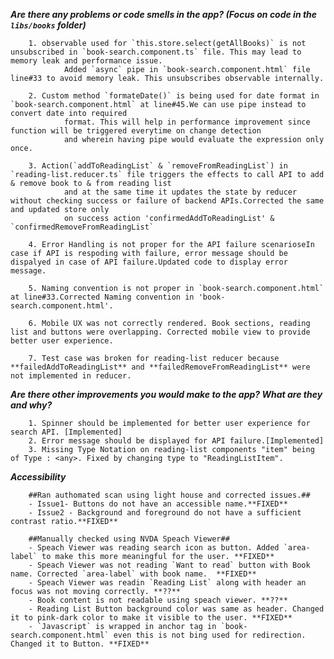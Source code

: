 ***Are there any problems or code smells in the app? (Focus on code in the `libs/books` folder)***
        
        1. observable used for `this.store.select(getAllBooks)` is not unsubscribed in `book-search.component.ts` file. This may lead to memory leak and performance issue. 
                Added `async` pipe in `book-search.component.html` file line#33 to avoid memory leak. This unsubscribes observable internally.  

        2. Custom method `formateDate()` is being used for date format in `book-search.component.html` at line#45.We can use pipe instead to convert date into required 
                format. This will help in performance improvement since function will be triggered everytime on change detection 
                and wherein having pipe would evaluate the expression only once.

        3. Action(`addToReadingList` & `removeFromReadingList`) in `reading-list.reducer.ts` file triggers the effects to call API to add & remove book to & from reading list
                and at the same time it updates the state by reducer without checking success or failure of backend APIs.Corrected the same and updated store only 
                on success action 'confirmedAddToReadingList' & `confirmedRemoveFromReadingList`

        4. Error Handling is not proper for the API failure scenarioseIn case if API is respoding with failure, error message should be dispalyed in case of API failure.Updated code to display error message.

        5. Naming convention is not proper in `book-search.component.html` at line#33.Corrected Naming convention in 'book-search.component.html'.

        6. Mobile UX was not correctly rendered. Book sections, reading list and buttons were overlapping. Corrected mobile view to provide better user experience. 

        7. Test case was broken for reading-list reducer because **failedAddToReadingList** and **failedRemoveFromReadingList** were not implemented in reducer.

***Are there other improvements you would make to the app? What are they and why?***

        1. Spinner should be implemented for better user experience for search API. [Implemented] 
        2. Error message should be displayed for API failure.[Implemented]
        3. Missing Type Notation on reading-list components "item" being of Type : <any>. Fixed by changing type to "ReadingListItem".


***Accessibility***

        ##Ran authomated scan using light house and corrected issues.## 
        - Issue1- Buttons do not have an accessible name.**FIXED**
        - Issue2 - Background and foreground do not have a sufficient contrast ratio.**FIXED**

        ##Manually checked using NVDA Speach Viewer##    
        - Speach Viewer was reading search icon as button. Added `area-label` to make this more meaningful for the user. **FIXED**
        - Speach Viewer was not reading `Want to read` button with Book name. Corrected `area-label` with book name.  **FIXED** 
        - Speach Viewer was readin `Reading List` along with header an focus was not moving correctly. **??**
        - Book content is not readable using speach viewer. **??**
        - Reading List Button background color was same as header. Changed it to pink-dark color to make it visible to the user. **FIXED**
        - `Javascript` is wrapped in anchor tag in `book-search.component.html` even this is not bing used for redirection. Changed it to Button. **FIXED**



